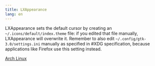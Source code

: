 ```yaml
---
title: LXAppearance 
lang: en
---
```


LXAppearance sets the default cursor by creating an `~/.icons/default/index.theme` file: if you edited that file manually, 
LXAppearance will overwrite it. Remember to also edit `~/.config/gtk-3.0/settings.ini` manually as specified in #XDG specification, 
because applications like Firefox use this setting instead. 

[Arch Linux](Arch_Linux.md)

